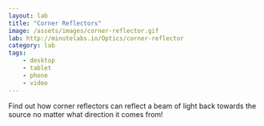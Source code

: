 ```yaml
---
layout: lab
title: "Corner Reflectors"
image: /assets/images/corner-reflector.gif
lab: http://minutelabs.io/Optics/corner-reflector
category: lab
tags:
    - desktop
    - tablet
    - phone
    - video
---
```


Find out how corner reflectors can reflect a beam of light back towards the source no matter what direction it comes from!